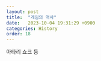 ```yaml
---
layout: post
title:  "게임의 역사"
date:   2023-10-04 19:31:29 +0900
categories: History
order: 18
---
```


아타리 쇼크 등